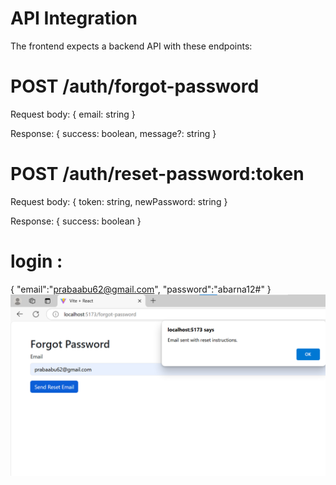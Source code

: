 # API Integration
The frontend expects a backend API with these endpoints:

# POST /auth/forgot-password

Request body: { email: string }

Response: { success: boolean, message?: string }



# POST /auth/reset-password:token

Request body: { token: string, newPassword: string }

Response: { success: boolean }

# login : 
{ "email":"prabaabu62@gmail.com",
"password":"abarna12#"
}
![alt image](https://github.com/abarna-RP/password-rest-frontend/blob/main/frontend.png2.png)
